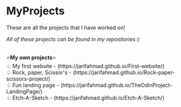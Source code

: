 # MyProjects
These are all the projects that I have worked on! <br>
<p><em>All of these projects can be found in my repositories (: </em> </p> <br>
⭐<b>My own projects</b>⭐<br>
♤ My first website - (https://jarifahmad.github.io/First-website/)<br>
♤ Rock, paper, Scissor's - (https://jarifahmad.github.io/Rock-paper-scissors-project/)<br>
♤ Fun landing page - (https://jarifahmad.github.io/TheOdinProject-LandingPage/) <br> 
♤ Etch-A-Sketch - (https://jarifahmad.github.io/Etch-A-Sketch/)<br>
